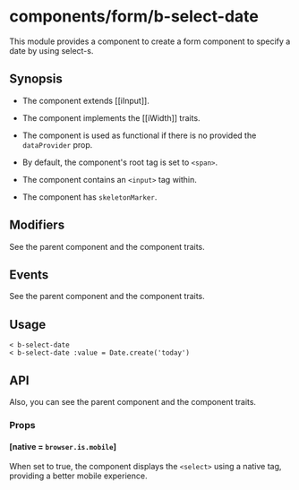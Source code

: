 # components/form/b-select-date

This module provides a component to create a form component to specify a date by using select-s.

## Synopsis

* The component extends [[iInput]].

* The component implements the [[iWidth]] traits.

* The component is used as functional if there is no provided the `dataProvider` prop.

* By default, the component's root tag is set to `<span>`.

* The component contains an `<input>` tag within.

* The component has `skeletonMarker`.

## Modifiers

See the parent component and the component traits.

## Events

See the parent component and the component traits.

## Usage

```
< b-select-date
< b-select-date :value = Date.create('today')
```

## API

Also, you can see the parent component and the component traits.

### Props

#### [native = `browser.is.mobile`]

When set to true, the component displays the `<select>` using a native tag, providing a better mobile experience.
